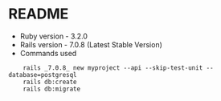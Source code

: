 # README

* Ruby version - 3.2.0
* Rails version - 7.0.8 (Latest Stable Version)
* Commands used
```
    rails _7.0.8_ new myproject --api --skip-test-unit --database=postgresql
    rails db:create
    rails db:migrate
```